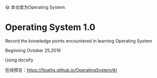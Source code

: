 😃 本仓库为Operating System.

# Operating System 1.0

Record the knowledge points encountered in learning Operating System

Beginning October 25,2019

Using docsify

在线预览：<https://floatlig.github.io/OperatingSystem/#/>

